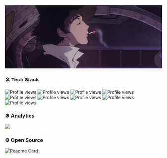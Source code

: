<p align="center">
  <img width="900" src="https://github.com/xoheveras/xoheveras/blob/master/Readme/Images/BG.gif">
</p>

### 🛠  Tech Stack

![Profile views](https://img.shields.io/static/v1?style=for-the-badge&label=&message=C%23&color=purple)
![Profile views](https://img.shields.io/static/v1?style=for-the-badge&label=&message=PHP&color=purple)
![Profile views](https://img.shields.io/static/v1?style=for-the-badge&label=&message=Python&color=purple)
![Profile views](https://img.shields.io/static/v1?style=for-the-badge&label=&message=SQL&color=purple)
![Profile views](https://img.shields.io/static/v1?style=for-the-badge&label=&message=.NET&color=purple)
![Profile views](https://img.shields.io/static/v1?style=for-the-badge&label=&message=Delphi&color=purple)
![Profile views](https://img.shields.io/static/v1?style=for-the-badge&label=&message=Html%2BCSS3&color=purple)
![Profile views](https://img.shields.io/static/v1?style=for-the-badge&label=&message=JavaScript&color=purple)
![Profile views](https://img.shields.io/static/v1?style=for-the-badge&label=&message=Pawn&color=purple)

### ⚙️  Analytics
![](https://komarev.com/ghpvc/?username=xoheveras&color=blueviolet)

### ⚙️  Open Source


<div align="left">

[![Readme Card](https://github-readme-stats.vercel.app/api/pin/?username=retcode&repo=Xinoro&theme=dark&border_color=0d1117&bg_color=0d1117)](https://github.com/xoheveras/Xinoro)
  
</div>
